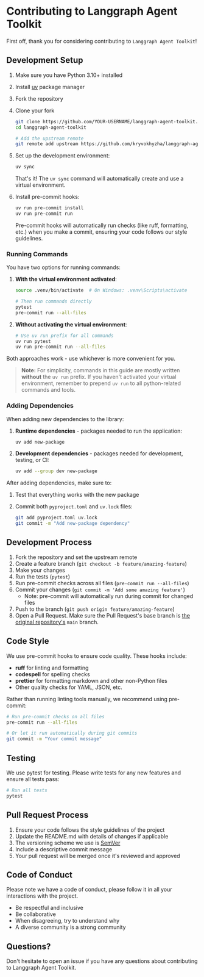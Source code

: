 # Contributing to Langgraph Agent Toolkit

First off, thank you for considering contributing to `Langgraph Agent Toolkit`!

## Development Setup

1. Make sure you have Python 3.10+ installed
2. Install [uv](https://docs.astral.sh/uv/getting-started/installation/) package
   manager
3. Fork the repository
4. Clone your fork

   ```bash
   git clone https://github.com/YOUR-USERNAME/langgraph-agent-toolkit.git
   cd langgraph-agent-toolkit

   # Add the upstream remote
   git remote add upstream https://github.com/kryvokhyzha/langgraph-agent-toolkit.git
   ```

5. Set up the development environment:

   ```bash
   uv sync
   ```

   That's it! The `uv sync` command will automatically create and use a virtual
   environment.

6. Install pre-commit hooks:

   ```bash
   uv run pre-commit install
   uv run pre-commit run
   ```

   Pre-commit hooks will automatically run checks (like ruff, formatting, etc.)
   when you make a commit, ensuring your code follows our style guidelines.

### Running Commands

You have two options for running commands:

1. **With the virtual environment activated**:

   ```bash
   source .venv/bin/activate  # On Windows: .venv\Scripts\activate

   # Then run commands directly
   pytest
   pre-commit run --all-files
   ```

2. **Without activating the virtual environment**:

   ```bash
   # Use uv run prefix for all commands
   uv run pytest
   uv run pre-commit run --all-files
   ```

Both approaches work - use whichever is more convenient for you.

> **Note:** For simplicity, commands in this guide are mostly written
> **without** the `uv run` prefix. If you haven't activated your virtual
> environment, remember to prepend `uv run` to all python-related commands and
> tools.

### Adding Dependencies

When adding new dependencies to the library:

1. **Runtime dependencies** - packages needed to run the application:

   ```bash
   uv add new-package
   ```

2. **Development dependencies** - packages needed for development, testing, or
   CI:

   ```bash
   uv add --group dev new-package
   ```

After adding dependencies, make sure to:

1. Test that everything works with the new package
2. Commit both `pyproject.toml` and `uv.lock` files:

   ```bash
   git add pyproject.toml uv.lock
   git commit -m "Add new-package dependency"
   ```

## Development Process

1. Fork the repository and set the upstream remote
2. Create a feature branch (`git checkout -b feature/amazing-feature`)
3. Make your changes
4. Run the tests (`pytest`)
5. Run pre-commit checks across all files (`pre-commit run --all-files`)
6. Commit your changes (`git commit -m 'Add some amazing feature'`)
   - Note: pre-commit will automatically run during commit for changed files
7. Push to the branch (`git push origin feature/amazing-feature`)
8. Open a Pull Request. Make sure the Pull Request's base branch is
   [the original repository's](https://github.com/kryvokhyzha/langgraph-agent-toolkit/)
   `main` branch.

## Code Style

We use pre-commit hooks to ensure code quality. These hooks include:

- **ruff** for linting and formatting
- **codespell** for spelling checks
- **prettier** for formatting markdown and other non-Python files
- Other quality checks for YAML, JSON, etc.

Rather than running linting tools manually, we recommend using pre-commit:

```bash
# Run pre-commit checks on all files
pre-commit run --all-files

# Or let it run automatically during git commits
git commit -m "Your commit message"
```

## Testing

We use pytest for testing. Please write tests for any new features and ensure
all tests pass:

```bash
# Run all tests
pytest
```

## Pull Request Process

1. Ensure your code follows the style guidelines of the project
2. Update the README.md with details of changes if applicable
3. The versioning scheme we use is [SemVer](http://semver.org/)
4. Include a descriptive commit message
5. Your pull request will be merged once it's reviewed and approved

## Code of Conduct

Please note we have a code of conduct, please follow it in all your interactions
with the project.

- Be respectful and inclusive
- Be collaborative
- When disagreeing, try to understand why
- A diverse community is a strong community

## Questions?

Don't hesitate to open an issue if you have any questions about contributing to
Langgraph Agent Toolkit.
